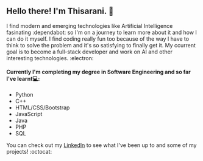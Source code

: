 ## Hello there! I'm Thisarani. :wave:

I find modern and emerging technologies like Artificial Intelligence fasinating :dependabot: so I'm on a journey to learn more about it and how I can do it myself. I find coding really fun too because of the way I have to think to solve the problem and it's so satisfying to finally get it. My ccurrent goal is to become a full-stack developer and work on AI and other interesting technologies. :electron:

#### Currently I'm completing my degree in Software Engineering and so far I've learnt💻:
 - Python
 - C++
 - HTML/CSS/Bootstrap
 - JavaScript
 - Java
 - PHP
 - SQL

You can check out my [LinkedIn](https://www.linkedin.com/in/thisaraniap/) to see what I've been up to and some of my projects! :octocat:

<!---
ThisaraniAP/ThisaraniAP is a ✨ special ✨ repository because its `README.md` (this file) appears on your GitHub profile.
You can click the Preview link to take a look at your changes.
--->
